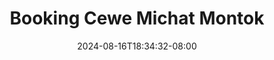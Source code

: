 --- 
title: "Booking Cewe Michat Montok"
description: "streaming  video bokep Booking Cewe Michat Montok simontox durasi panjang terbaru"
date: 2024-08-16T18:34:32-08:00
file_code: "bqmtqdy95ynl"
draft: false
cover: "xveb8optyq7wzysu.jpg"
tags: ["Booking", "Cewe", "Michat", "Montok", "bokep-indo", "bokep-viral", "bokep-ig"]
length: 648
fld_id: "1235740"
foldername: "Asupan Pemuas Nafsu"
categories: ["Asupan Pemuas Nafsu"]
views: 75
---